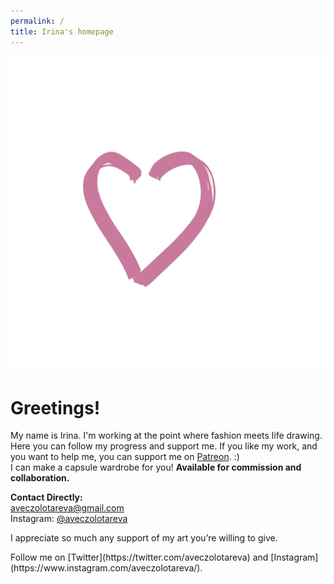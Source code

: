 ```yaml
---
permalink: /
title: Irina's homepage
---
```

<center>
<a href="loveu.GIF"><img src="loveu.GIF" class="w6"></a>
</center>
<h1>Greetings!</h1>

My name is Irina. I'm working at the point where fashion meets life drawing. Here you can follow my progress and support me. If you like my work, and you want to help me, you can support me on [Patreon](https://patreon.com/irinazolotareva). :)<br>I can make a capsule wardrobe for you!
<b>Available for commission and collaboration.</b>

<b>Contact Directly:</b><br>aveczolotareva@gmail.com<br>Instagram: [@aveczolotareva](https://www.instagram.com/aveczolotareva/)


<p>I appreciate so much any support of my art you’re willing to give.</p>
Follow me on [Twitter](https://twitter.com/aveczolotareva) and [Instagram](https://www.instagram.com/aveczolotareva/).

